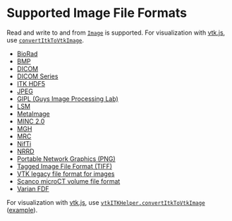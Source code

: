 # Supported Image File Formats

Read and write to and from [`Image`](/typescript/interface_types/Image.html) is supported. For visualization with [vtk.js](https://kitware.github.io/vtk-js/index.html), use [`convertItkToVtkImage`](https://kitware.github.io/vtk-js/api/Common_DataModel_ITKHelper.html).

- [BioRad](https://www.bio-rad.com/)
- [BMP](https://en.wikipedia.org/wiki/BMP_file_format)
- [DICOM](https://dicom.nema.org/)
- [DICOM Series](https://dicom.nema.org/)
- [ITK HDF5](https://support.hdfgroup.org/HDF5/)
- [JPEG](https://en.wikipedia.org/wiki/JPEG_File_Interchange_Format)
- [GIPL (Guys Image Processing Lab)](https://www.ncbi.nlm.nih.gov/pubmed/12956259)
- [LSM](https://www.openwetware.org/wiki/Dissecting_LSM_files)
- [MetaImage](https://itk.org/Wiki/ITK/MetaIO/Documentation)
- [MINC 2.0](https://en.wikibooks.org/wiki/MINC/SoftwareDevelopment/MINC2.0_File_Format_Reference)
- [MGH](https://surfer.nmr.mgh.harvard.edu/fswiki/FsTutorial/MghFormat)
- [MRC](http://www.ccpem.ac.uk/mrc_format/mrc_format.php)
- [NifTi](https://nifti.nimh.nih.gov/nifti-1)
- [NRRD](http://teem.sourceforge.net/nrrd/format.html)
- [Portable Network Graphics (PNG)](https://en.wikipedia.org/wiki/Portable_Network_Graphics)
- [Tagged Image File Format (TIFF)](https://en.wikipedia.org/wiki/TIFF)
- [VTK legacy file format for images](https://www.vtk.org/VTK/img/file-formats.pdf)
- [Scanco microCT volume file format](https://www.scanco.ch/en/support/customer-login/faq-customers/faq-customers-import-export.html)
- [Varian FDF](https://github.com/InsightSoftwareConsortium/ITKIOFDF)

For visualization with [vtk.js](https://kitware.github.io/vtk-js/index.html), use [`vtkITKHelper.convertItkToVtkImage`](https://kitware.github.io/vtk-js/api/Common_DataModel_ITKHelper.html) ([example](https://kitware.github.io/vtk-js/examples/ItkWasmVolume.html)).